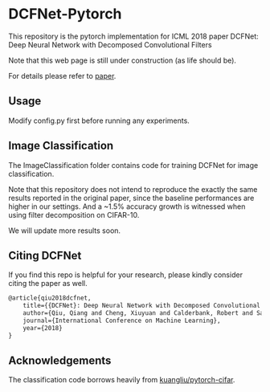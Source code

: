 # DCFNet-Pytorch

This repository is the pytorch implementation for ICML 2018 paper DCFNet: Deep Neural Network with Decomposed Convolutional Filters

Note that this web page is still under construction (as life should be).

For details please refer to [paper](https://arxiv.org/pdf/1802.04145.pdf).

## Usage

Modify config.py first before running any experiments.

## Image Classification
The ImageClassification folder contains code for training DCFNet for image classification.

Note that this repository does not intend to reproduce the exactly the same results reported in the original paper, since the baseline performances are higher in our settings. And a ~1.5% accuracy growth is witnessed when using filter decomposition on CIFAR-10. 

We will update more results soon.

## Citing DCFNet

If you find this repo is helpful for your research, please kindly consider citing the paper as well.


```latex
@article{qiu2018dcfnet,
	title={{DCFNet}: Deep Neural Network with Decomposed Convolutional Filters},
	author={Qiu, Qiang and Cheng, Xiuyuan and Calderbank, Robert and Sapiro, Guillermo},
	journal={International Conference on Machine Learning},
	year={2018}
}
```

## Acknowledgements

The classification code borrows heavily from [kuangliu/pytorch-cifar](https://github.com/kuangliu/pytorch-cifar).